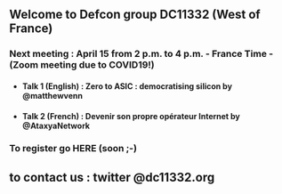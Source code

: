 ## Welcome to Defcon group DC11332 (West of France)

### Next meeting : April 15 from 2 p.m. to 4 p.m. - France Time - (Zoom meeting due to COVID19!)

- #### Talk 1 (English) : Zero to ASIC : democratising silicon by @matthewvenn
- #### Talk 2 (French)  : Devenir son propre opérateur Internet by @AtaxyaNetwork 

### To register go HERE (soon ;-) 

## to contact us  : twitter @dc11332.org 
